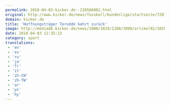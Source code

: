 ```yaml
---
permalink: 2018-04-03-kicker.de--226566082.html
original: http://www.kicker.de/news/fussball/bundesliga/startseite/720788/artikel_hoffnungstraeger-terodde-kehrt-zurueck.html#omrss
domain: kicker.de
title: 'Hoffnungsträger Terodde kehrt zurück'
image: http://mediadb.kicker.de/news/1000/1020/1100/3000/artikel02/1020797/terodde_imago-1522756830_zoom22_crop_560x280_560x280+161+19.jpg
date: 2018-04-03 12:35:13
category: sport
translations: 
 - 'en'
 - 'es'
 - 'ru'
 - 'ja'
 - 'fr'
 - 'it'
 - 'zh-CN'
 - 'zh-TW'
 - 'ar'
 - 'pt'
 - 'hy'
---
```


